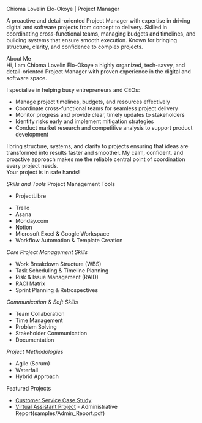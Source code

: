 Chioma Lovelin Elo-Okoye | Project Manager  

A proactive and detail-oriented Project Manager with expertise in driving digital and software projects from concept to delivery. Skilled in coordinating cross-functional teams, managing budgets and timelines, and building systems that ensure smooth execution. Known for bringing structure, clarity, and confidence to complex projects.  

 About Me  
Hi, I am Chioma Lovelin Elo-Okoye a highly organized, tech-savvy, and detail-oriented Project Manager with proven experience in the digital and software space.  

I specialize in helping busy entrepreneurs and CEOs:  
- Manage project timelines, budgets, and resources effectively  
- Coordinate cross-functional teams for seamless project delivery  
- Monitor progress and provide clear, timely updates to stakeholders  
- Identify risks early and implement mitigation strategies  
- Conduct market research and competitive analysis to support product development  

I bring structure, systems, and clarity to projects ensuring that ideas are transformed into results faster and smoother. My calm, confident, and proactive approach makes me the reliable central point of coordination every project needs.  
Your project is in safe hands!

 *Skills and Tools* 
 Project Management Tools
* ProjectLibre  
- Trello  
- Asana  
- Monday.com  
- Notion  
- Microsoft Excel & Google Workspace  
- Workflow Automation & Template Creation  

 *Core Project Management Skills*  
- Work Breakdown Structure (WBS)  
- Task Scheduling & Timeline Planning  
- Risk & Issue Management (RAID)  
- RACI Matrix  
- Sprint Planning & Retrospectives  
 
 *Communication & Soft Skills* 
- Team Collaboration  
- Time Management  
- Problem Solving  
- Stakeholder Communication  
- Documentation  

 *Project Methodologies* 
- Agile (Scrum)  
- Waterfall  
- Hybrid Approach  

Featured Projects  
-  [Customer Service Case Study](samples/Customer_Service_Sample.pdf)  
- [Virtual Assistant Project](samples/Virtual_Assistant_Project.pdf)  - Administrative Report(samples/Admin_Report.pdf)
